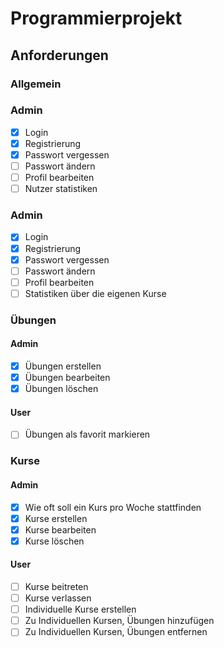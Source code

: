 # Programmierprojekt

## Anforderungen

### Allgemein

### Admin

- [x] Login
- [x] Registrierung
- [x] Passwort vergessen
- [ ] Passwort ändern
- [ ] Profil bearbeiten
- [ ] Nutzer statistiken

### Admin

- [x] Login
- [x] Registrierung
- [x] Passwort vergessen
- [ ] Passwort ändern
- [ ] Profil bearbeiten
- [ ] Statistiken über die eigenen Kurse

### Übungen

#### Admin

- [x] Übungen erstellen
- [x] Übungen bearbeiten
- [x] Übungen löschen

#### User

- [ ] Übungen als favorit markieren

### Kurse

#### Admin

- [x] Wie oft soll ein Kurs pro Woche stattfinden 
- [x] Kurse erstellen
- [x] Kurse bearbeiten
- [x] Kurse löschen

#### User

- [ ] Kurse beitreten
- [ ] Kurse verlassen
- [ ] Individuelle Kurse erstellen
- [ ] Zu Individuellen Kursen, Übungen hinzufügen
- [ ] Zu Individuellen Kursen, Übungen entfernen